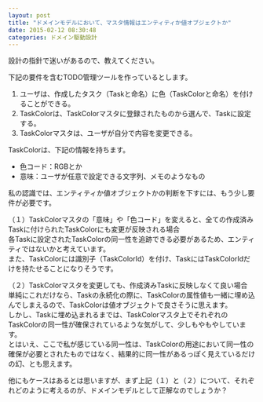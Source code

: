 ```yaml
---
layout: post
title: "ドメインモデルにおいて、マスタ情報はエンティティか値オブジェクトか"
date: 2015-02-12 08:30:48
categories: ドメイン駆動設計
---
```

<p>設計の指針で迷いがあるので、教えてください。</p>

<p>下記の要件を含むTODO管理ツールを作っているとします。</p>

<ol>
<li>ユーザは、作成したタスク（Taskと命名）に色（TaskColorと命名）を付けることができる。</li>
<li>TaskColorは、TaskColorマスタに登録されたものから選んで、Taskに設定する。</li>
<li>TaskColorマスタは、ユーザが自分で内容を変更できる。</li>
</ol>

<p>TaskColorは、下記の情報を持ちます。</p>

<ul>
<li>色コード：RGBとか</li>
<li>意味：ユーザが任意で設定できる文字列、メモのようなもの</li>
</ul>

<p>私の認識では、エンティティか値オブジェクトかの判断を下すには、もう少し要件が必要です。</p>

<p>（１）TaskColorマスタの「意味」や「色コード」を変えると、全ての作成済みTaskに付けられたTaskColorにも変更が反映される場合<br>
各Taskに設定されたTaskColorの同一性を追跡できる必要があるため、エンティティではないかと考えています。<br>
また、TaskColorには識別子（TaskColorId）を付け、TaskにはTaskColorIdだけを持たせることになりそうです。</p>

<p>（２）TaskColorマスタを変更しても、作成済みTaskに反映しなくて良い場合<br>
単純にこれだけなら、Taskの永続化の際に、TaskColorの属性値も一緒に埋め込んでしまえるので、TaskColorは値オブジェクトで良さそうに思えます。<br>
しかし、Taskに埋め込まれるまでは、TaskColorマスタ上でそれぞれのTaskColorの同一性が確保されているような気がして、少しもやもやしています。<br>
とはいえ、ここで私が感じている同一性は、TaskColorの用途において同一性の確保が必要とされたものではなく、結果的に同一性があるっぽく見えているだけの幻、とも思えます。</p>

<p>他にもケースはあるとは思いますが、まず上記（１）と（２）について、それぞれどのように考えるのが、ドメインモデルとして正解なのでしょうか？</p>
